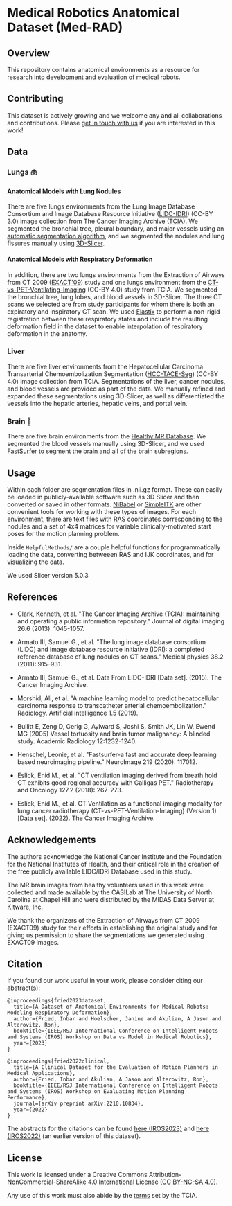 # Medical Robotics Anatomical Dataset (Med-RAD)

## Overview

This repository contains anatomical environments as a resource for research into development and evaluation of medical robots.

## Contributing

This dataset is actively growing and we welcome any and all collaborations and contributions. Please [get in touch with us](mailto:ifried01@cs.unc.edu) if you are interested in this work!

## Data

### Lungs :lungs:

#### Anatomical Models with Lung Nodules

There are five lungs environments from the Lung Image Database Consortium and Image Database Resource Initiative ([LIDC-IDRI][1]) (CC-BY 3.0) image collection from The Cancer Imaging Archive ([TCIA][2]). We segmented the bronchial tree, pleural boundary, and major vessels using an [automatic segmentation algorithm][3], and we segmented the nodules and lung fissures manually using [3D-Slicer][4]. 

[1]: <https://wiki.cancerimagingarchive.net/display/Public/LIDC-IDRI> "LIDC-IDRI"
[2]: <https://www.cancerimagingarchive.net/> "TCIA"
[3]: <https://github.com/UNC-Robotics/lung-segmentation> "LINK"
[4]: <https://www.slicer.org/> "3D-Slicer"

#### Anatomical Models with Respiratory Deformation

In addition, there are two lungs environments from the Extraction of Airways from CT 2009 ([EXACT'09][5]) study and one lungs environment from the [CT-vs-PET-Ventilating-Imaging][7] (CC-BY 4.0) study from TCIA. We segmented the bronchial tree, lung lobes, and blood vessels in 3D-Slicer. The three CT scans we selected are from study participants for whom there is both an expiratory and inspiratory CT scan. We used [Elastix][6] to perform a non-rigid registration between these respiratory states and include the resulting deformation field in the dataset to enable interpolation of respiratory deformation in the anatomy.

[5]: <http://image.diku.dk/exact/> "EXACT'09"
[6]: <https://github.com/lassoan/SlicerElastix>
[7]: <https://wiki.cancerimagingarchive.net/pages/viewpage.action?pageId=125600096>

### Liver

There are five liver environments from the Hepatocellular Carcinoma Transarterial Chemoembolization Segmentation ([HCC-TACE-Seg][8]) (CC-BY 4.0) image collection from TCIA. Segmentations of the liver, cancer nodules, and blood vessels are provided as part of the data. We manually refined and expanded these segmentations using 3D-Slicer, as well as differentiated the vessels into the hepatic arteries, hepatic veins, and portal vein.

[8]: <https://wiki.cancerimagingarchive.net/pages/viewpage.action?pageId=70230229> "HCC-TACE-Seg"

### Brain :brain:

There are five brain environments from the [Healthy MR Database][9]. We segmented the blood vessels manually using 3D-Slicer, and we used [FastSurfer][10] to segment the brain and all of the brain subregions.

[9]: <https://data.kitware.com/#collection/591086ee8d777f16d01e0724> "HMRD"
[10]: <https://www.sciencedirect.com/science/article/pii/S1053811920304985> "FS"

## Usage

Within each folder are segmentation files in .nii.gz format. These can easily be loaded in publicly-available software such as 3D Slicer and then converted or saved in other formats. [NiBabel](https://nipy.org/nibabel/) or [SimpleITK](https://pypi.org/project/SimpleITK/) are other convenient tools for working with these types of images. For each environment, there are text files with [RAS](https://www.slicer.org/wiki/Coordinate_systems) coordinates corresponding to the nodules and a set of 4x4 matrices for variable clinically-motivated start poses for the motion planning problem.

Inside `HelpfulMethods/` are a couple helpful functions for programmatically loading the data, converting betweeen RAS and IJK coordinates, and for visualizing the data.

We used Slicer version 5.0.3

## References

* Clark, Kenneth, et al. "The Cancer Imaging Archive (TCIA): maintaining and operating a public information repository." Journal of digital imaging 26.6 (2013): 1045-1057.

* Armato III, Samuel G., et al. "The lung image database consortium (LIDC) and image database resource initiative (IDRI): a completed reference database of lung nodules on CT scans." Medical physics 38.2 (2011): 915-931.

* Armato III, Samuel G., et al. Data From LIDC-IDRI [Data set]. (2015). The Cancer Imaging Archive.

* Morshid, Ali, et al. "A machine learning model to predict hepatocellular carcinoma response to transcatheter arterial chemoembolization." Radiology. Artificial intelligence 1.5 (2019).

* Bullitt E, Zeng D, Gerig G, Aylward S, Joshi S, Smith JK, Lin W, Ewend MG (2005) Vessel tortuosity and brain tumor malignancy: A blinded study. Academic Radiology 12:1232-1240.

* Henschel, Leonie, et al. "Fastsurfer-a fast and accurate deep learning based neuroimaging pipeline." NeuroImage 219 (2020): 117012.

* Eslick, Enid M., et al. "CT ventilation imaging derived from breath hold CT exhibits good regional accuracy with Galligas PET." Radiotherapy and Oncology 127.2 (2018): 267-273.

* Eslick, Enid M., et al. CT Ventilation as a functional imaging modality for lung cancer radiotherapy (CT-vs-PET-Ventilation-Imaging) (Version 1) [Data set]. (2022). The Cancer Imaging Archive.

## Acknowledgements

The authors acknowledge the National Cancer Institute and the Foundation for the National Institutes of Health, and their critical role in the creation of the free publicly available LIDC/IDRI Database used in this study.

The MR brain images from healthy volunteers used in this work were collected and made available by the CASILab at The University of North Carolina at Chapel Hill and were distributed by the MIDAS Data Server at Kitware, Inc.

We thank the organizers of the Extraction of Airways from CT 2009 (EXACT09) study for their efforts in establishing the original study and for giving us permission to share the segmentations we generated using EXACT09 images.

## Citation

If you found our work useful in your work, please consider citing our abstract(s):

```
@inproceedings{fried2023dataset,
  title={A Dataset of Anatomical Environments for Medical Robots: Modeling Respiratory Deformation},
  author={Fried, Inbar and Hoelscher, Janine and Akulian, A Jason and Alterovitz, Ron},
  booktitle={IEEE/RSJ International Conference on Intelligent Robots and Systems (IROS) Workshop on Data vs Model in Medical Robotics},
  year={2023}
}
```

```
@inproceedings{fried2022clinical,
  title={A Clinical Dataset for the Evaluation of Motion Planners in Medical Applications},
  author={Fried, Inbar and Akulian, A Jason and Alterovitz, Ron},
  booktitle={IEEE/RSJ International Conference on Intelligent Robots and Systems (IROS) Workshop on Evaluating Motion Planning Performance},
  journal={arXiv preprint arXiv:2210.10834},
  year={2022}
}
```

The abstracts for the citations can be found [here (IROS2023)](https://github.com/UNC-Robotics/Med-RAD/blob/main/Abstracts/Med-RAD.pdf) and [here (IROS2022)](https://github.com/UNC-Robotics/Med-RAD/blob/main/Abstracts/Med-MPD.pdf) (an earlier version of this dataset).

## License

This work is licensed under a Creative Commons Attribution-NonCommercial-ShareAlike 4.0 International License ([CC BY-NC-SA 4.0](http://creativecommons.org/licenses/by-nc-sa/4.0/)).

Any use of this work must also abide by the [terms](https://wiki.cancerimagingarchive.net/display/Public/Data+Usage+Policies+and+Restrictions) set by the TCIA.


